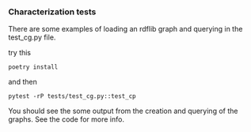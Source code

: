 ### Characterization tests
There are some examples of loading an rdflib graph and querying in the test_cg.py file.

try this
```
poetry install
```

and then
```
pytest -rP tests/test_cg.py::test_cp
```

You should see the some output from the creation and querying of the graphs. See the code for more info.